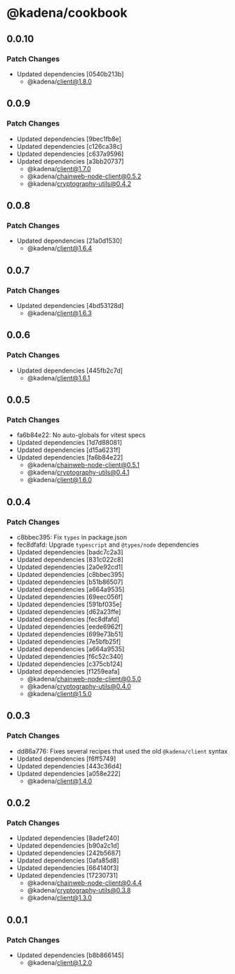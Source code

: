 # @kadena/cookbook

## 0.0.10

### Patch Changes

- Updated dependencies [0540b213b]
  - @kadena/client@1.8.0

## 0.0.9

### Patch Changes

- Updated dependencies [9bec1fb8e]
- Updated dependencies [c126ca38c]
- Updated dependencies [c637a9596]
- Updated dependencies [a3bb20737]
  - @kadena/client@1.7.0
  - @kadena/chainweb-node-client@0.5.2
  - @kadena/cryptography-utils@0.4.2

## 0.0.8

### Patch Changes

- Updated dependencies [21a0d1530]
  - @kadena/client@1.6.4

## 0.0.7

### Patch Changes

- Updated dependencies [4bd53128d]
  - @kadena/client@1.6.3

## 0.0.6

### Patch Changes

- Updated dependencies [445fb2c7d]
  - @kadena/client@1.6.1

## 0.0.5

### Patch Changes

- fa6b84e22: No auto-globals for vitest specs
- Updated dependencies [1d7d88081]
- Updated dependencies [d15a6231f]
- Updated dependencies [fa6b84e22]
  - @kadena/chainweb-node-client@0.5.1
  - @kadena/cryptography-utils@0.4.1
  - @kadena/client@1.6.0

## 0.0.4

### Patch Changes

- c8bbec395: Fix `types` in package.json
- fec8dfafd: Upgrade `typescript` and `@types/node` dependencies
- Updated dependencies [badc7c2a3]
- Updated dependencies [831c022c8]
- Updated dependencies [2a0e92cd1]
- Updated dependencies [c8bbec395]
- Updated dependencies [b51b86507]
- Updated dependencies [a664a9535]
- Updated dependencies [69eec056f]
- Updated dependencies [591bf035e]
- Updated dependencies [d62a23ffe]
- Updated dependencies [fec8dfafd]
- Updated dependencies [eede6962f]
- Updated dependencies [699e73b51]
- Updated dependencies [7e5bfb25f]
- Updated dependencies [a664a9535]
- Updated dependencies [f6c52c340]
- Updated dependencies [c375cb124]
- Updated dependencies [f1259eafa]
  - @kadena/chainweb-node-client@0.5.0
  - @kadena/cryptography-utils@0.4.0
  - @kadena/client@1.5.0

## 0.0.3

### Patch Changes

- dd86a776: Fixes several recipes that used the old `@kadena/client` syntax
- Updated dependencies [f6ff5749]
- Updated dependencies [443c36d4]
- Updated dependencies [a058e222]
  - @kadena/client@1.4.0

## 0.0.2

### Patch Changes

- Updated dependencies [8adef240]
- Updated dependencies [b90a2c1d]
- Updated dependencies [242b5687]
- Updated dependencies [0afa85d8]
- Updated dependencies [664140f3]
- Updated dependencies [17230731]
  - @kadena/chainweb-node-client@0.4.4
  - @kadena/cryptography-utils@0.3.8
  - @kadena/client@1.3.0

## 0.0.1

### Patch Changes

- Updated dependencies [b8b866145]
  - @kadena/client@1.2.0

